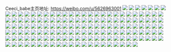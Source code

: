 Ceeci_babe主页地址: https://weibo.com/u/5626963001 
![](https://wx4.sinaimg.cn/mw2000/0068Oa7Lgy1h92qs23kzkj32c034qkjn.jpg) 
![](https://wx4.sinaimg.cn/mw2000/0068Oa7Lgy1h92qry1x57j32c0340b2d.jpg) 
![](https://wx4.sinaimg.cn/mw2000/0068Oa7Lgy1h8oocwu3g0j31md25t1kx.jpg) 
![](https://wx4.sinaimg.cn/mw2000/0068Oa7Lgy1h8ooczmnn3j31sc2dsb2a.jpg) 
![](https://wx4.sinaimg.cn/mw2000/0068Oa7Lgy1h8ood266stj32c0340u0y.jpg) 
![](https://wx4.sinaimg.cn/mw2000/0068Oa7Lgy1h8oocpvb54j32c0340e84.jpg) 
![](https://wx4.sinaimg.cn/mw2000/0068Oa7Lgy1h8oodatt8yj32c0340npf.jpg) 
![](https://wx4.sinaimg.cn/mw2000/0068Oa7Lgy1h8oodchjs2j32c0340b2a.jpg) 
![](https://wx4.sinaimg.cn/mw2000/0068Oa7Lgy1h8jfygsmvgj32c0340kjo.jpg) 
![](https://wx4.sinaimg.cn/mw2000/0068Oa7Lgy1h8jfyijcg5j32c0340x6q.jpg) 
![](https://wx4.sinaimg.cn/mw2000/0068Oa7Lgy1h8jfykb1w7j31ai0q6wp1.jpg) 
![](https://wx4.sinaimg.cn/mw2000/0068Oa7Lgy1h8jfym6vrhj32c03407wk.jpg) 
![](https://wx4.sinaimg.cn/mw2000/0068Oa7Lgy1h8jfyo6e65j32c03404qr.jpg) 
![](https://wx4.sinaimg.cn/mw2000/0068Oa7Lgy1h8jfyjmkzzj32402tdkjm.jpg) 
![](https://wx4.sinaimg.cn/mw2000/0068Oa7Lgy1h8jfypoqzvj33402c0npe.jpg) 
![](https://wx4.sinaimg.cn/mw2000/0068Oa7Lgy1h8jfyr9ohkj33402c0b2a.jpg) 
![](https://wx4.sinaimg.cn/mw2000/0068Oa7Lgy1h8jfyt68yzj32c03401l0.jpg) 
![](https://wx4.sinaimg.cn/mw2000/0068Oa7Lgy1h8cu4yr678j32c0340x6r.jpg) 
![](https://wx4.sinaimg.cn/mw2000/0068Oa7Lgy1h8cu56l1u8j32c0340x6r.jpg) 
![](https://wx4.sinaimg.cn/mw2000/0068Oa7Lgy1h8cu511rmej32c03404qr.jpg) 
![](https://wx4.sinaimg.cn/mw2000/0068Oa7Lgy1h8cu4wb7hsj32652w6b2b.jpg) 
![](https://wx4.sinaimg.cn/mw2000/0068Oa7Lgy1h8cu59oepsj322e2s37wk.jpg) 
![](https://wx4.sinaimg.cn/mw2000/0068Oa7Lgy1h8cu5f21upj32c0340u0z.jpg) 
![](https://wx4.sinaimg.cn/mw2000/0068Oa7Lgy1h83ob9fg27j32c03401l0.jpg) 
![](https://wx4.sinaimg.cn/mw2000/0068Oa7Lgy1h83oaqdui9j328w2zvnpe.jpg) 
![](https://wx4.sinaimg.cn/mw2000/0068Oa7Lgy1h83ob510ykj32c0340x6s.jpg) 
![](https://wx4.sinaimg.cn/mw2000/0068Oa7Lgy1h83oasrabxj31sc2ds7wi.jpg) 
![](https://wx4.sinaimg.cn/mw2000/0068Oa7Lgy1h83oaze3zuj32bf36cnpf.jpg) 
![](https://wx4.sinaimg.cn/mw2000/0068Oa7Lgy1h7jkrxp0p7j32c0340u0z.jpg) 
![](https://wx4.sinaimg.cn/mw2000/0068Oa7Lgy1h7jks5691wj31sc2dsx6q.jpg) 
![](https://wx4.sinaimg.cn/mw2000/0068Oa7Lgy1h7jkrvv7kyj32c0340kjm.jpg) 
![](https://wx4.sinaimg.cn/mw2000/0068Oa7Lgy1h7jks74y8tj31sc2dsqv6.jpg) 
![](https://wx4.sinaimg.cn/mw2000/0068Oa7Lgy1h7jkxxvp74j31sc2dsqv6.jpg) 
![](https://wx4.sinaimg.cn/mw2000/0068Oa7Lgy1h7c3drnc7yj32c03401ky.jpg) 
![](https://wx4.sinaimg.cn/mw2000/0068Oa7Lgy1h7c3duyt3sj32c0340u10.jpg) 
![](https://wx4.sinaimg.cn/mw2000/0068Oa7Lgy1h7c3e2vsplj32c0340e84.jpg) 
![](https://wx4.sinaimg.cn/mw2000/0068Oa7Lgy1h7c3e4sc5rj32c037d7wj.jpg) 
![](https://wx4.sinaimg.cn/mw2000/0068Oa7Lgy1h6vud03h38j326s2x2gwf.jpg) 
![](https://wx4.sinaimg.cn/mw2000/0068Oa7Lgy1h6vud24gbjj32412szb29.jpg) 
![](https://wx4.sinaimg.cn/mw2000/0068Oa7Lgy1h6vuctqpfoj326d2whu0y.jpg) 
![](https://wx4.sinaimg.cn/mw2000/0068Oa7Lgy1h6vudd7xj6j32bf338b2b.jpg) 
![](https://wx4.sinaimg.cn/mw2000/0068Oa7Lgy1h6vudnd353j32c03407ij.jpg) 
![](https://wx4.sinaimg.cn/mw2000/0068Oa7Lgy1h6tf6wg3npj30u0140jv8.jpg) 
![](https://wx4.sinaimg.cn/mw2000/0068Oa7Lgy1h6tf6xdbsyj30u01400yg.jpg) 
![](https://wx4.sinaimg.cn/mw2000/0068Oa7Lgy1h6tf6xq8ywj30u0140dmg.jpg) 
![](https://wx4.sinaimg.cn/mw2000/0068Oa7Lgy1h6njwc8rq5j30u0140wgw.jpg) 
![](https://wx4.sinaimg.cn/mw2000/0068Oa7Lgy1h6njwgedizj32c03404qs.jpg) 
![](https://wx4.sinaimg.cn/mw2000/0068Oa7Lgy1h6njwqkrcuj32c03407wi.jpg) 
![](https://wx4.sinaimg.cn/mw2000/0068Oa7Lgy1h6njwnku2rj32c0340u0x.jpg) 
![](https://wx4.sinaimg.cn/mw2000/0068Oa7Lgy1h6njwsn9xij32c03407wj.jpg) 
![](https://wx4.sinaimg.cn/mw2000/0068Oa7Lgy1h6njwjht1vj32c03411kz.jpg) 
![](https://wx4.sinaimg.cn/mw2000/0068Oa7Lgy1h6ma23ubuej32c0341u0x.jpg) 
![](https://wx4.sinaimg.cn/mw2000/0068Oa7Lgy1h6ma29r5jtj32c0340u12.jpg) 
![](https://wx4.sinaimg.cn/mw2000/0068Oa7Lgy1h6ma2c1bnaj31xs2l1u10.jpg) 
![](https://wx4.sinaimg.cn/mw2000/0068Oa7Lgy1h6ma1srs7mj328a2z3u10.jpg) 
![](https://wx4.sinaimg.cn/mw2000/0068Oa7Lgy1h6ldvqiv0jj31sc2dsu0y.jpg) 
![](https://wx4.sinaimg.cn/mw2000/0068Oa7Lgy1h6ldwh52j9j33402c0qv6.jpg) 
![](https://wx4.sinaimg.cn/mw2000/0068Oa7Lgy1h6k8anre3dj32c0340qv7.jpg) 
![](https://wx4.sinaimg.cn/mw2000/0068Oa7Lgy1h6k8aruvq0j329e30k1ky.jpg) 
![](https://wx4.sinaimg.cn/mw2000/0068Oa7Lgy1h6k8astgogj30tw13wtgj.jpg) 
![](https://wx4.sinaimg.cn/mw2000/0068Oa7Lgy1h6k8b8i9l8j32c0340kjn.jpg) 
![](https://wx4.sinaimg.cn/mw2000/0068Oa7Lgy1h6k8bow9fzj32c03401kz.jpg) 
![](https://wx4.sinaimg.cn/mw2000/0068Oa7Lgy1h6aqc3mgutj32c03407ha.jpg) 
![](https://wx4.sinaimg.cn/mw2000/0068Oa7Lgy1h6aqc2a1rbj30ty0ty404.jpg) 
![](https://wx4.sinaimg.cn/mw2000/0068Oa7Lgy1h6b80tmc21j31o0280x6p.jpg) 
![](https://wx4.sinaimg.cn/mw2000/0068Oa7Lgy1h6b80u0v6bj30jj0qh77w.jpg) 
![](https://wx4.sinaimg.cn/mw2000/0068Oa7Lgy1h6aqc1raiij32c0340e81.jpg) 
![](https://wx4.sinaimg.cn/mw2000/0068Oa7Lgy1h6b7zlqfspj321o2q9azq.jpg) 
![](https://wx4.sinaimg.cn/mw2000/0068Oa7Lgy1h6b7zjertij32c0340qv6.jpg) 
![](https://wx4.sinaimg.cn/mw2000/0068Oa7Lgy1h663b0s6ysj329i333hdu.jpg) 
![](https://wx4.sinaimg.cn/mw2000/0068Oa7Lgy1h663b2rctmj32c0340hdu.jpg) 
![](https://wx4.sinaimg.cn/mw2000/0068Oa7Lgy1h663b4zsxsj32c0340e84.jpg) 
![](https://wx4.sinaimg.cn/mw2000/0068Oa7Lgy1h663b70nfuj32c035pe87.jpg) 
![](https://wx4.sinaimg.cn/mw2000/0068Oa7Lgy1h663axtvy8j32c0340kjo.jpg) 
![](https://wx4.sinaimg.cn/mw2000/0068Oa7Lgy1h663b9c82bj32c0340e87.jpg) 
![](https://wx4.sinaimg.cn/mw2000/0068Oa7Lgy1h663bbguauj32c0340npi.jpg) 
![](https://wx4.sinaimg.cn/mw2000/0068Oa7Lgy1h663be0lzgj32c0340u11.jpg) 
![](https://wx4.sinaimg.cn/mw2000/0068Oa7Lgy1h663bfvvxcj32c0340b2b.jpg) 
![](https://wx4.sinaimg.cn/mw2000/0068Oa7Lgy1h663bhs8pvj32c0340x6q.jpg) 
![](https://wx4.sinaimg.cn/mw2000/0068Oa7Lly1h5w99kryrrj31sc2ds1ky.jpg) 
![](https://wx4.sinaimg.cn/mw2000/0068Oa7Lly1h5w99j6klkj31sc2dsb2a.jpg) 
![](https://wx4.sinaimg.cn/mw2000/0068Oa7Lly1h5w99m7b1vj31sc2dsx6p.jpg) 
![](https://wx4.sinaimg.cn/mw2000/0068Oa7Lly1h5w99ojzu6j31qh2coqv5.jpg) 
![](https://wx4.sinaimg.cn/mw2000/0068Oa7Lly1h5w99n4bw0j31sc2dstoi.jpg) 
![](https://wx4.sinaimg.cn/mw2000/0068Oa7Lly1h5w99pthrsj31sc2dsnpd.jpg) 
![](https://wx4.sinaimg.cn/mw2000/0068Oa7Lly1h5rhd5vasnj32c0340hdx.jpg) 
![](https://wx4.sinaimg.cn/mw2000/0068Oa7Lly1h5rhd9gn78j30rz11ddp4.jpg) 
![](https://wx4.sinaimg.cn/mw2000/0068Oa7Lly1h5rhg19ndpj314i0u0apq.jpg) 
![](https://wx4.sinaimg.cn/mw2000/0068Oa7Lly1h5rhdb86xaj33402c01l2.jpg) 
![](https://wx4.sinaimg.cn/mw2000/0068Oa7Lly1h5rhdc4ytuj30zh1baqsd.jpg) 
![](https://wx4.sinaimg.cn/mw2000/0068Oa7Lgy1h5hvbvsy7vj32dc1kw7wi.jpg) 
![](https://wx4.sinaimg.cn/mw2000/0068Oa7Lgy1h5hvbz83y7j32dc1kwkjm.jpg) 
![](https://wx4.sinaimg.cn/mw2000/0068Oa7Lgy1h5hvbx6ljhj30nw0zunak.jpg) 
![](https://wx4.sinaimg.cn/mw2000/0068Oa7Lgy1h5hvcal3pej31sc2dsqv6.jpg) 
![](https://wx4.sinaimg.cn/mw2000/0068Oa7Lgy1h5hvc3yuqkj31kw2dce82.jpg) 
![](https://wx4.sinaimg.cn/mw2000/0068Oa7Lgy1h5hvfn7tiuj32dc1kwe82.jpg) 
![](https://wx4.sinaimg.cn/mw2000/0068Oa7Lgy1h5hvc1em5fj31k12dckjm.jpg) 
![](https://wx4.sinaimg.cn/mw2000/0068Oa7Lgy1h5hvhd9s5oj32c03404qs.jpg) 
![](https://wx4.sinaimg.cn/mw2000/0068Oa7Lgy1h5eh86usrsj32c0340npf.jpg) 
![](https://wx4.sinaimg.cn/mw2000/0068Oa7Lgy1h5eh83d27nj32c0340npf.jpg) 
![](https://wx4.sinaimg.cn/mw2000/0068Oa7Lgy1h5eh8ecqwkj32c0340x6r.jpg) 
![](https://wx4.sinaimg.cn/mw2000/0068Oa7Lgy1h5eh8g9b2hj32c03401l1.jpg) 
![](https://wx4.sinaimg.cn/mw2000/0068Oa7Lgy1h5eh85aa19j31sc2dsb2a.jpg) 
![](https://wx4.sinaimg.cn/mw2000/0068Oa7Lgy1h5cmo74mgej323n2svkjn.jpg) 
![](https://wx4.sinaimg.cn/mw2000/0068Oa7Lgy1h5cmpbvo9lj30u01547cf.jpg) 
![](https://wx4.sinaimg.cn/mw2000/0068Oa7Lgy1h5cmob67srj32c0340e84.jpg) 
![](https://wx4.sinaimg.cn/mw2000/0068Oa7Lgy1h5cmofsnmgj32c0341kjm.jpg) 
![](https://wx4.sinaimg.cn/mw2000/0068Oa7Lgy1h5cmodvjtmj33402c0e83.jpg) 
![](https://wx4.sinaimg.cn/mw2000/0068Oa7Lgy1h5cmok9j5ij32c0341qv6.jpg) 
![](https://wx4.sinaimg.cn/mw2000/0068Oa7Lgy1h5cmoie4ttj32c0340kjn.jpg) 
![](https://wx4.sinaimg.cn/mw2000/0068Oa7Lgy1h5cmolhb6ij31ob28ee81.jpg) 
![](https://wx4.sinaimg.cn/mw2000/0068Oa7Lgy1h5cmonclmhj317m1np4qp.jpg) 
![](https://wx4.sinaimg.cn/mw2000/0068Oa7Lgy1h50n6ya093j33402c0npe.jpg) 
![](https://wx4.sinaimg.cn/mw2000/0068Oa7Lgy1h50n6wrieoj32c0340kjm.jpg) 
![](https://wx4.sinaimg.cn/mw2000/0068Oa7Lgy1h50n73xrk9j31sc2dsb2a.jpg) 
![](https://wx4.sinaimg.cn/mw2000/0068Oa7Lgy1h50n5jiovyj31sc2dse82.jpg) 
![](https://wx4.sinaimg.cn/mw2000/0068Oa7Lgy1h50n83072zj32c0340x6p.jpg) 
![](https://wx4.sinaimg.cn/mw2000/0068Oa7Lgy1h50n5k0mk7j30qw0zvk02.jpg) 
![](https://wx4.sinaimg.cn/mw2000/0068Oa7Lgy1h4oeqefpjpj32c034t1kz.jpg) 
![](https://wx4.sinaimg.cn/mw2000/0068Oa7Lgy1h4oeqafs8vj32c03407wj.jpg) 
![](https://wx4.sinaimg.cn/mw2000/0068Oa7Lgy1h4ijtw4px9j30u00u0wkl.jpg) 
![](https://wx4.sinaimg.cn/mw2000/0068Oa7Lgy1h4iju1v1xbj31z22qgnpd.jpg) 
![](https://wx4.sinaimg.cn/mw2000/0068Oa7Lgy1h4guv8iezij32c0340hdx.jpg) 
![](https://wx4.sinaimg.cn/mw2000/0068Oa7Lgy1h4guvaa37ej32c0340x6s.jpg) 
![](https://wx4.sinaimg.cn/mw2000/0068Oa7Lgy1h4guvc6xmqj32c0340hdx.jpg) 
![](https://wx4.sinaimg.cn/mw2000/0068Oa7Lgy1h4guvfp99gj32c0340npf.jpg) 
![](https://wx4.sinaimg.cn/mw2000/0068Oa7Lgy1h4guve4qlnj32c03401l1.jpg) 
![](https://wx4.sinaimg.cn/mw2000/0068Oa7Lgy1h4guvhaeocj322b2r3kjn.jpg) 
![](https://wx4.sinaimg.cn/mw2000/0068Oa7Lgy1h4guv6f82lj32c03407wk.jpg) 
![](https://wx4.sinaimg.cn/mw2000/0068Oa7Lgy1h4guvj98qgj32c03414qs.jpg) 
![](https://wx4.sinaimg.cn/mw2000/0068Oa7Lgy1h4cmgziedqj30u0140172.jpg) 
![](https://wx4.sinaimg.cn/mw2000/0068Oa7Lgy1h4cmh25xixj315o2wdhdt.jpg) 
![](https://wx4.sinaimg.cn/mw2000/0068Oa7Lgy1h4cmh4sngkj30xc3rghdu.jpg) 
![](https://wx4.sinaimg.cn/mw2000/0068Oa7Lgy1h4cmh7ooakj32c03407wk.jpg) 
![](https://wx4.sinaimg.cn/mw2000/0068Oa7Lgy1h4cmgyruv3j30to13kk2l.jpg) 
![](https://wx4.sinaimg.cn/mw2000/0068Oa7Lgy1h4bhq3a1k5j30xc3pc7wj.jpg) 
![](https://wx4.sinaimg.cn/mw2000/0068Oa7Lgy1h4bhq12yzrj30xc3pcx6r.jpg) 
![](https://wx4.sinaimg.cn/mw2000/0068Oa7Lgy1h4bhpyk82lj32c03404qv.jpg) 
![](https://wx4.sinaimg.cn/mw2000/0068Oa7Lgy1h4bhtenvm7j32c0340qv9.jpg) 
![](https://wx4.sinaimg.cn/mw2000/0068Oa7Lgy1h4a3kvbjnbj32c0340u0z.jpg) 
![](https://wx4.sinaimg.cn/mw2000/0068Oa7Lgy1h4a3kxkgw7j324m2u6x6r.jpg) 
![](https://wx4.sinaimg.cn/mw2000/0068Oa7Lgy1h4a3l5j3mnj33402c01l0.jpg) 
![](https://wx4.sinaimg.cn/mw2000/0068Oa7Lgy1h4a3ks2zw8j32c0340qv8.jpg) 
![](https://wx4.sinaimg.cn/mw2000/0068Oa7Lgy1h4a3kpb6l3j32c0340nph.jpg) 
![](https://wx4.sinaimg.cn/mw2000/0068Oa7Lgy1h4a3l168h5j32c0340u0z.jpg) 
![](https://wx4.sinaimg.cn/mw2000/0068Oa7Lgy1h4a3l46lbqj30v7130131.jpg) 
![](https://wx4.sinaimg.cn/mw2000/0068Oa7Lgy1h4a3l3pt2zj32c0340u0z.jpg) 
![](https://wx4.sinaimg.cn/mw2000/0068Oa7Lgy1h48tlpld0xj32062oz4qr.jpg) 
![](https://wx4.sinaimg.cn/mw2000/0068Oa7Lgy1h48tmdeeelj32c0340kjn.jpg) 
![](https://wx4.sinaimg.cn/mw2000/0068Oa7Lgy1h48tmkialtj31sc2dsx6q.jpg) 
![](https://wx4.sinaimg.cn/mw2000/0068Oa7Lgy1h48tj1swwcj31re2cjkjl.jpg) 
![](https://wx4.sinaimg.cn/mw2000/0068Oa7Lgy1h3yjuug573j32502upu0y.jpg) 
![](https://wx4.sinaimg.cn/mw2000/0068Oa7Lgy1h3yjuw1x3ij323m2svqv6.jpg) 
